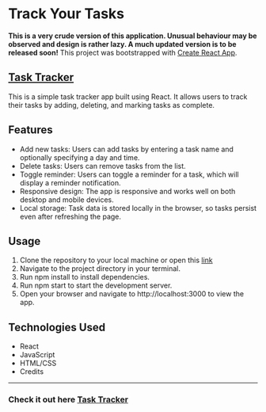# Track Your Tasks 

**This is a very crude version of this application. Unusual behaviour may be observed and design is rather lazy. A much updated version is to be released soon!**
This project was bootstrapped with [Create React App](https://github.com/facebook/create-react-app).

## [Task Tracker](https://sotonye0808.github.io/task-tracker)

This is a simple task tracker app built using React. It allows users to track their tasks by adding, deleting, and marking tasks as complete.

## Features
- Add new tasks: Users can add tasks by entering a task name and optionally specifying a day and time.
- Delete tasks: Users can remove tasks from the list.
- Toggle reminder: Users can toggle a reminder for a task, which will display a reminder notification.
- Responsive design: The app is responsive and works well on both desktop and mobile devices.
- Local storage: Task data is stored locally in the browser, so tasks persist even after refreshing the page.

## Usage
1. Clone the repository to your local machine or open this [link](https://sotonye0808.github.io/task-tracker)
1. Navigate to the project directory in your terminal.
1. Run npm install to install dependencies.
1. Run npm start to start the development server.
1. Open your browser and navigate to http://localhost:3000 to view the app.

## Technologies Used
* React
* JavaScript
* HTML/CSS
* Credits

---

### Check it out here [Task Tracker](https://sotonye0808.github.io/task-tracker)

